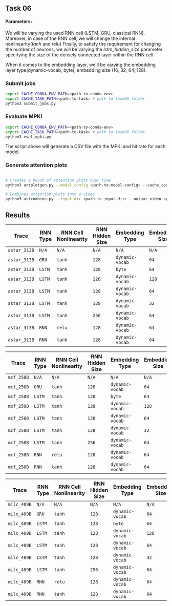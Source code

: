 ## Task 06

#### Parameters:
We will be varying the used RNN cell (LSTM, GRU, classical RNN).
Moreover, in case of the RNN cell, we will change the internal nonlinearity(*tanh* and *relu*)
Finally, to satisfy the requirement for changing the number of neurons, we will be varying the *lstm_hidden_size* parameter specifying the size of the densely connected layer within the RNN cell.

When it comes to the embedding layer, we'll be varying the embedding layer type(dynamic-vocab, byte), embedding size (16, 32, 64, 128).

### Submit jobs

```bash
export CACHE_CONDA_ENV_PATH=<path-to-conda-env>
export CACHE_TASK_PATH=<path-to-task> # path to task06 folder
python3 submit_jobs.py 
```


### Evaluate MPKI

```bash
export CACHE_CONDA_ENV_PATH=<path-to-conda-env>
export CACHE_TASK_PATH=<path-to-task> # path to task06 folder
python3 eval_mpki.py
```

The script above will generate a CSV file with the MPKI and hit rate for each model.


### Generate attention plots

```bash

# Creates a bunch of attention plots over time
python3 attplotgen.py --model_config <path-to-model-config> --cache_config <path-to-cache-config> --checkpoint <path-to-checkpoint> --memory_trace <path-to-memory-trace> --output_dir <path-to-output-dir>

# Combines attention plots into a video
python3 attcombine.py --input_dir <path-to-input-dir> --output_video <path-to-output-video>
```

## Results
| Trace       | RNN Type | RNN Cell Nonlinearity | RNN Hidden Size | Embedding Type | Embedding Size | Hit Rate (%) | MPKI   | Policy  |
|-------------|----------|------------------------|-----------------|----------------|----------------|--------------|--------|---------|
| `astar_313B`  | `N/A`      | `N/A`                  | `N/A`             | `N/A`  | `N/A`             | `38.26`          | `27.90`    | `Bellady` |
| `astar_313B`  | `GRU`      | `tanh`                  | `128`             | `dynamic-vocab`  | `64`             | `31.96`          | `30.75`    | `Parrot`  |
| `astar_313B`  | `LSTM`     | `tanh`                  | `128`             | `byte`          | `64`             | `28.89`          | `32.14`    | `Parrot`  |
| `astar_313B`  | `LSTM`     | `tanh`                  | `128`             | `dynamic-vocab`  | `128`            | `32.72`          | `30.41`    | `Parrot`  |
| `astar_313B`  | `LSTM`     | `tanh`                  | `128`             | `dynamic-vocab`  | `64`             | `32.45`          | `30.53`    | `Parrot`  |
| `astar_313B`  | `LSTM`     | `tanh`                  | `128`             | `dynamic-vocab`  | `32`             | `32.42`          | `30.54`    | `Parrot`  |
| `astar_313B`  | `LSTM`     | `tanh`                  | `256`             | `dynamic-vocab`  | `64`             | `32.39`          | `30.56`    | `Parrot`  |
| `astar_313B`  | `RNN`      | `relu`                  | `128`             | `dynamic-vocab`  | `64`             | `31.89`          | `30.78`    | `Parrot` |
| `astar_313B`  | `RNN`      | `tanh`                  | `128`             | `dynamic-vocab`  | `64`             | `32.06`          | `30.71`    | `Parrot`  |

| Trace       | RNN Type | RNN Cell Nonlinearity | RNN Hidden Size | Embedding Type | Embedding Size | Hit Rate (%) | MPKI   | Policy  |
|-------------|----------|------------------------|-----------------|----------------|----------------|--------------|--------|---------|
| `mcf_250B`  | `N/A`      | `N/A`                  | `N/A`             | `N/A`  | `N/A`             | `46.71`          | `65.96`    | `Bellady` |
| `mcf_250B`  | `GRU`      | `tanh`                  | `128`             | `dynamic-vocab`  | `64`             | `43.27`          | `70.24`    | `Parrot`  |
| `mcf_250B`  | `LSTM`     | `tanh`                  | `128`             | `byte`          | `64`             | `39.52`          | `74.88`    | `Parrot`  |
| `mcf_250B`  | `LSTM`     | `tanh`                  | `128`             | `dynamic-vocab`  | `128`            | `46.10`          | `66.73`    | `Parrot`  |
| `mcf_250B`  | `LSTM`     | `tanh`                  | `128`             | `dynamic-vocab`  | `64`             | `46.02`          | `66.84`    | `Parrot`  |
| `mcf_250B`  | `LSTM`     | `tanh`                  | `128`             | `dynamic-vocab`  | `32`             | `45.89`          | `66.99`    | `Parrot`  |
| `mcf_250B`  | `LSTM`     | `tanh`                  | `256`             | `dynamic-vocab`  | `64`             | `45.90`          | `66.98`    | `Parrot`  |
| `mcf_250B`  | `RNN`      | `relu`                  | `128`             | `dynamic-vocab`  | `64`             | `43.26`          | `70.25`    | `Parrot` |
| `mcf_250B`  | `RNN`      | `tanh`                  | `128`             | `dynamic-vocab`  | `64`             | `44.32`          | `68.94`    | `Parrot`  |


| Trace       | RNN Type | RNN Cell Nonlinearity | RNN Hidden Size | Embedding Type | Embedding Size | Hit Rate (%) | MPKI   | Policy  |
|-------------|----------|------------------------|-----------------|----------------|----------------|--------------|--------|---------|
| `milc_409B` | `N/A`      | `N/A`                  | `N/A`             | `N/A`  | `N/A`             | `6.54`          | `25.19`    | `Bellady` |
| `milc_409B` | `GRU`      | `tanh`                  | `128`             | `dynamic-vocab`  | `64`             | `2.65`          | `26.24`    | `Parrot`  |
| `milc_409B` | `LSTM`     | `tanh`                  | `128`             | `byte`          | `64`             | `1.98`          | `26.42`    | `Parrot`  |
| `milc_409B` | `LSTM`     | `tanh`                  | `128`             | `dynamic-vocab`  | `128`            | `2.78`          | `26.21`    | `Parrot`  |
| `milc_409B` | `LSTM`     | `tanh`                  | `128`             | `dynamic-vocab`  | `64`             | `2.75`          | `26.22`    | `Parrot`  |
| `milc_409B` | `LSTM`     | `tanh`                  | `128`             | `dynamic-vocab`  | `32`             | `2.54`          | `26.27`    | `Parrot`  |
| `milc_409B` | `LSTM`     | `tanh`                  | `256`             | `dynamic-vocab`  | `64`             | `2.58`          | `26.26`    | `Parrot`  |
| `milc_409B` | `RNN`      | `relu`                  | `128`             | `dynamic-vocab`  | `64`             | `1.92`          | `26.44`    | `Parrot` |
| `milc_409B` | `RNN`      | `tanh`                  | `128`             | `dynamic-vocab`  | `64`             | `2.00`          | `26.42`    | `Parrot`  |
